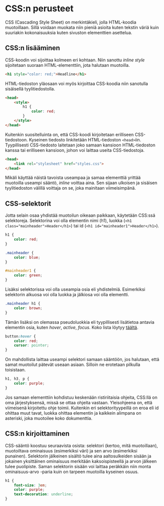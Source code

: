 # CSS:n perusteet

CSS (Cascading Style Sheet) on merkintäkieli, jolla HTML-koodia muotoillaan. Sillä voidaan muokata niin pieniä asioita kuten tekstin väriä kuin suuriakin kokonaisuuksia kuten sivuston elementtien asettelua.

## CSS:n lisääminen

CSS-koodin voi sijoittaa kolmeen eri kohtaan. Niin sanottu *inline style* sijoitetaan suoraan HTML-elementtiin, jota halutaan muotoilla.

````html
<h1 style="color: red;">Headline</h1>
````

HTML-tiedoston yläosaan voi myös kirjoittaa CSS-koodia niin sanotulla sisäisellä tyylitiedostolla.

````html
<head>
    <style>
        h1 {
            color: red;
        }
    </style>
</head>
````

Kuitenkin suositelluinta on, että CSS-koodi kirjoitetaan erilliseen CSS-tiedostoon. Kyseinen tiedosto linkitetään HTML-tiedoston ``<head>``iin. Tyypillisesti CSS-tiedosto laitetaan joko samaan kansioon HTML-tiedoston kanssa tai erilliseen kansioon, johon voi laittaa useita CSS-tiedostoja.

````html
<head>
    <link rel="stylesheet" href="styles.css">
</head>
````

Mikäli käyttää näistä tavoista useampaa ja samaa elementtiä yrittää muotoilla useampi sääntö, *inline* voittaa aina. Sen sijaan ulkoisen ja sisäisen tyylitiedoston välillä voittaja on se, joka mainitaan viimeisimpänä.


## CSS-selektorit

Jotta selain osaa yhdistää muotoilun oikeaan paikkaan, käytetään CSS:ssä selektoreja. Selektorina voi olla elementin nimi (h1), luokka (``<h1 class="mainheader">Header</h1>``) tai id (``<h1 id="mainheader1">Header</h1>``).

````css
h1 {
    color: red;
}

.mainheader {
    color: blue;
}

#mainheader1 {
    color: green;
}
````

Lisäksi selektorissa voi olla useampia osia eli yhdistelmiä. Esimerkiksi selektorin alkuosa voi olla luokka ja jälkiosa voi olla elementti.

````css
.mainheader h1 {
    color: brown;
}
````

Tämän lisäksi on olemassa pseudoluokkia eli tyypillisesti lisätietoa antavia elementin osia, kuten *hover*, *active*, *focus*. Koko lista löytyy [täältä](https://developer.mozilla.org/en-US/docs/Web/CSS/Pseudo-classes)<base target="_blank">.

````css
button:hover {
    color: red;
    cursor: pointer;
}
````

On mahdollista laittaa useampi selektori samaan sääntöön, jos halutaan, että samat muotoilut pätevät useaan asiaan. Silloin ne erotetaan pilkulla toisistaan.

````css
h1, h3, p {
    color: purple;
}
````

Jos samaan elementtiin kohdistuu keskenään ristiriitaisia ohjeita, CSS:llä on oma järjestyksensä, missä se ottaa ohjeita vastaan. Yleisohjeena on, että viimeisenä kirjoitettu ohje toimii. Kuitenkin eri selektorityypeillä on eroa eli id ohittaa muut tavat, luokka ohittaa elementin ja kaikkein alimpana on asteriski, joka muotoilee koko dokumenttia.

## CSS:n kirjoittaminen

CSS-sääntö koostuu seuraavista osista: selektori (kertoo, mitä muotoillaan), muotoiltava ominaisuus (esimerkiksi väri) ja sen arvo (esimerkiksi punainen). Selektorin jälkeinen sisältö tulee aina aaltosulkeiden sisään ja jokainen yksittäinen ominaisuus merkitään kaksoispisteellä ja arvon jälkeen tulee puolipiste. Saman selektorin sisään voi laittaa peräkkäin niin monta ominaisuus-arvo -paria kuin on tarpeen muotoilla kyseinen osuus.

````css
h1 {
    font-size: 3em;
    color: purple;
    text-decoration: underline;
}
```````
